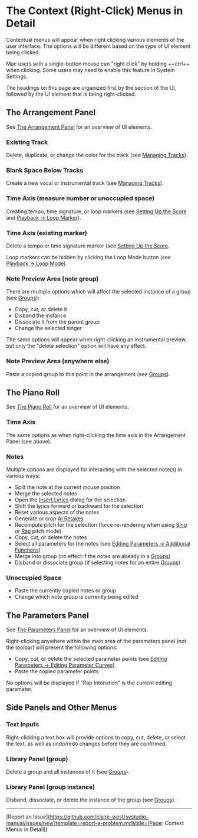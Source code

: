 # The Context (Right-Click) Menus in Detail

Contextual menus will appear when right clicking various elements of the user interface. The options will be different based on the type of UI element being clicked.

Mac users with a single-button mouse can "right click" by holding ++ctrl++ when clicking. Some users may need to enable this feature in System Settings.

The headings on this page are organized first by the section of the UI, followed by the UI element that is being right-clicked.

## The Arrangement Panel

See [The Arrangement Panel](../workspace/arrangement.md) for an overview of UI elements.

### Existing Track

Delete, duplicate, or change the color for the track (see [Managing Tracks](../quickstart/managing-tracks.md)).

### Blank Space Below Tracks

Create a new vocal or instrumental track (see [Managing Tracks](../quickstart/managing-tracks.md)).

### Time Axis (measure number or unoccupied space)

Creating tempo, time signature, or loop markers (see [Setting Up the Score](../quickstart/setting-up-the-score.md) and [Playback → Loop Marker](../quickstart/playback.md#1-loop-marker)).

### Time Axis (existing marker)

Delete a tempo or time signature marker (see [Setting Up the Score](../quickstart/setting-up-the-score.md).

Loop markers can be hidden by clicking the Loop Mode button (see [Playback → Loop Mode](../quickstart/playback.md#3-loop-mode)).

### Note Preview Area (note group)

There are multiple options which will affect the selected instance of a group (see [Groups](groups.md)):

* Copy, cut, or delete it
* Disband the instance
* Dissociate it from the parent group
* Change the selected singer

The same options will appear when right-clicking an instrumental preview, but only the "delete selection" option will have any effect.

### Note Preview Area (anywhere else)

Paste a copied group to this point in the arrangement (see [Groups](groups.md)).

## The Piano Roll

See [The Piano Roll](../workspace/piano-roll.md) for an overview of UI elements.

### Time Axis

The same options as when right-clicking the time axis in the Arrangement Panel (see above).

### Notes

Multiple options are displayed for interacting with the selected note(s) in various ways:

* Split the note at the current mouse position
* Merge the selected notes
* Open the [Insert Lyrics](batch-lyrics.md) dialog for the selection
* Shift the lyrics forward or backward for the selection
* Reset various aspects of the notes
* Generate or crop [AI Retakes](../ai-functions/ai-retakes.md)
* Recompute pitch for the selection (force re-rendering when using [Sing](../ai-functions/pitch-mode-sing.md) or [Rap](../ai-functions/pitch-mode-rap.md) pitch mode)
* Copy, cut, or delete the notes
* Select all parameters for the notes (see [Editing Parameters → Additional Functions](../parameters/editing-parameters.md#select-parameters-for-notes))
* Merge into group (no effect if the notes are already in a [Groups](groups.md))
* Disband or dissociate group (if selecting notes for an entire [Groups](groups.md))

### Unoccupied Space

* Paste the currently copied notes or group
* Change which note group is currently being edited

## The Parameters Panel

See [The Parameters Panel](../parameters/parameters-panel.md) for an overview of UI elements.

Right-clicking anywhere within the main area of the parameters panel (not the toolbar) will present the following options:

* Copy, cut, or delete the selected parameter points (see [Editing Parameters → Editing Parameter Curves](../parameters/editing-parameters.md#editing-parameter-curves)).
* Paste the copied parameter points

No options will be displayed if "Rap Intonation" is the current editing parameter.

## Side Panels and Other Menus

### Text Inputs

Right-clicking a text box will provide options to copy, cut, delete, or select the text, as well as undo/redo changes before they are confirmed.

### Library Panel (group)

Delete a group and all instances of it (see [Groups](groups.md)).

### Library Panel (group instance)

Disband, dissociate, or delete the instance of the group (see [Groups](groups.md)).

---

[Report an Issue](https://github.com/claire-west/svstudio-manual/issues/new?template=report-a-problem.md&title=[Page: Context Menus in Detail])